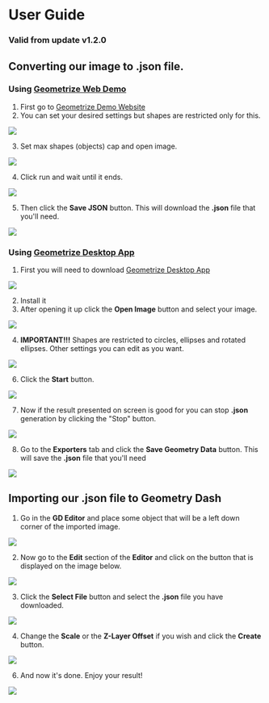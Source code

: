 # User Guide

### Valid from update v1.2.0

## Converting our image to **.json** file.

### Using [Geometrize Web Demo](https://www.samcodes.co.uk/project/geometrize-haxe-web/)

1. First go to [Geometrize Demo Website](https://www.samcodes.co.uk/project/geometrize-haxe-web/)
2. You can set your desired settings but shapes are restricted only for this.

![](https://github.com/ShineUA/geometrize2gd-mod-geode/blob/main/screenshots/1.png)

3. Set max shapes (objects) cap and open image.

![](https://github.com/ShineUA/geometrize2gd-mod-geode/blob/main/screenshots/2.png)

4. Click run and wait until it ends.

![](https://github.com/ShineUA/geometrize2gd-mod-geode/blob/main/screenshots/3.png)

5. Then click the **Save JSON** button. This will download the **.json** file that you'll need.

![](https://github.com/ShineUA/geometrize2gd-mod-geode/blob/main/screenshots/4.png)

### Using [Geometrize Desktop App](https://www.geometrize.co.uk/)

1. First you will need to download [Geometrize Desktop App](https://www.geometrize.co.uk/)

![](https://github.com/ShineUA/geometrize2gd-mod-geode/blob/main/screenshots/11.png)

2. Install it
3. After opening it up click the **Open Image** button and select your image.

![](https://github.com/ShineUA/geometrize2gd-mod-geode/blob/main/screenshots/12.png)

4. **IMPORTANT!!!** Shapes are restricted to circles, ellipses and rotated ellipses. Other settings you can edit as you want.

![](https://github.com/ShineUA/geometrize2gd-mod-geode/blob/main/screenshots/13.png)

6. Click the **Start** button.

![](https://github.com/ShineUA/geometrize2gd-mod-geode/blob/main/screenshots/17.png)

7. Now if the result presented on screen is good for you can stop **.json** generation by clicking the "Stop" button.

![](https://github.com/ShineUA/geometrize2gd-mod-geode/blob/main/screenshots/15.png)

8. Go to the **Exporters** tab and click the **Save Geometry Data** button. This will save the **.json** file that you'll need

![](https://github.com/ShineUA/geometrize2gd-mod-geode/blob/main/screenshots/16.png)

## Importing our **.json** file to Geometry Dash

1. Go in the **GD Editor** and place some object that will be a left down corner of the imported image.

![](https://github.com/ShineUA/geometrize2gd-mod-geode/blob/main/screenshots/5.png)

2. Now go to the **Edit** section of the **Editor** and click on the button that is displayed on the image below.

![](https://github.com/ShineUA/geometrize2gd-mod-geode/blob/main/screenshots/6.png)

3. Click the **Select File** button and select the **.json** file you have downloaded.

![](https://github.com/ShineUA/geometrize2gd-mod-geode/blob/main/screenshots/7.png)

4. Change the **Scale** or the **Z-Layer Offset** if you wish and click the **Create** button.

![](https://github.com/ShineUA/geometrize2gd-mod-geode/blob/main/screenshots/8.png)

6. And now it's done. Enjoy your result!

![](https://github.com/ShineUA/geometrize2gd-mod-geode/blob/main/screenshots/9.png)
